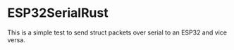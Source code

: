 # ESP32SerialRust

This is a simple test to send struct packets over serial to an ESP32 and vice versa.

